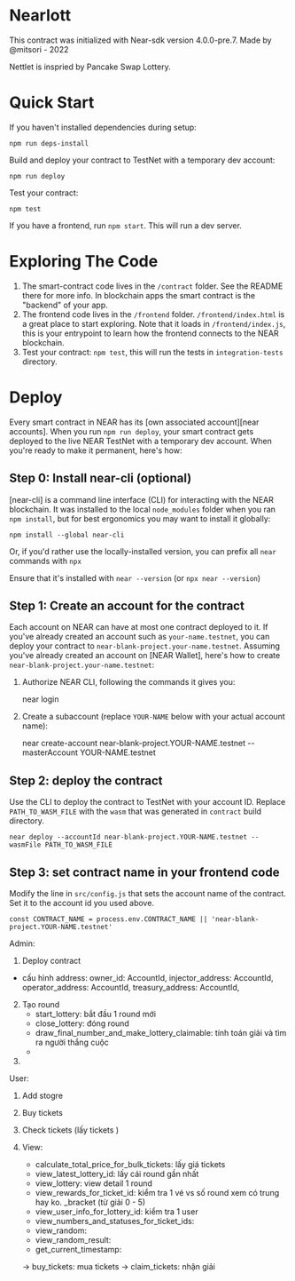 # Nearlott

This contract was initialized with Near-sdk version 4.0.0-pre.7. Made by @mitsori - 2022

Nettlet is inspried by Pancake Swap Lottery.

# Quick Start

If you haven't installed dependencies during setup:

    npm run deps-install

Build and deploy your contract to TestNet with a temporary dev account:

    npm run deploy

Test your contract:

    npm test

If you have a frontend, run `npm start`. This will run a dev server.

# Exploring The Code

1. The smart-contract code lives in the `/contract` folder. See the README there for
   more info. In blockchain apps the smart contract is the "backend" of your app.
2. The frontend code lives in the `/frontend` folder. `/frontend/index.html` is a great
   place to start exploring. Note that it loads in `/frontend/index.js`,
   this is your entrypoint to learn how the frontend connects to the NEAR blockchain.
3. Test your contract: `npm test`, this will run the tests in `integration-tests` directory.

# Deploy

Every smart contract in NEAR has its [own associated account][near accounts].
When you run `npm run deploy`, your smart contract gets deployed to the live NEAR TestNet with a temporary dev account.
When you're ready to make it permanent, here's how:

## Step 0: Install near-cli (optional)

[near-cli] is a command line interface (CLI) for interacting with the NEAR blockchain. It was installed to the local `node_modules` folder when you ran `npm install`, but for best ergonomics you may want to install it globally:

    npm install --global near-cli

Or, if you'd rather use the locally-installed version, you can prefix all `near` commands with `npx`

Ensure that it's installed with `near --version` (or `npx near --version`)

## Step 1: Create an account for the contract

Each account on NEAR can have at most one contract deployed to it. If you've already created an account such as `your-name.testnet`, you can deploy your contract to `near-blank-project.your-name.testnet`. Assuming you've already created an account on [NEAR Wallet], here's how to create `near-blank-project.your-name.testnet`:

1. Authorize NEAR CLI, following the commands it gives you:

   near login

2. Create a subaccount (replace `YOUR-NAME` below with your actual account name):

   near create-account near-blank-project.YOUR-NAME.testnet --masterAccount YOUR-NAME.testnet

## Step 2: deploy the contract

Use the CLI to deploy the contract to TestNet with your account ID.
Replace `PATH_TO_WASM_FILE` with the `wasm` that was generated in `contract` build directory.

    near deploy --accountId near-blank-project.YOUR-NAME.testnet --wasmFile PATH_TO_WASM_FILE

## Step 3: set contract name in your frontend code

Modify the line in `src/config.js` that sets the account name of the contract. Set it to the account id you used above.

    const CONTRACT_NAME = process.env.CONTRACT_NAME || 'near-blank-project.YOUR-NAME.testnet'



Admin:
1. Deploy contract
 - cấu hình address: 
    owner_id: AccountId,
    injector_address: AccountId,
    operator_address: AccountId,
    treasury_address: AccountId,
2. Tạo round
    - start_lottery: bắt đầu 1 round mới
    - close_lottery: đóng round
    - draw_final_number_and_make_lottery_claimable: tính toán giải và tìm ra người thắng cuộc
    - 
3. 


User:
1. Add stogre 
2. Buy tickets
3. Check tickets (lấy tickets )
4. View:
    - calculate_total_price_for_bulk_tickets: lấy giá tickets
    - view_latest_lottery_id: lấy cái round gần nhất
    - view_lottery: view detail 1 round
    - view_rewards_for_ticket_id: kiểm tra 1 vé vs số round xem có trung hay ko. _bracket (từ giải 0 -  5)
    - view_user_info_for_lottery_id: kiểm tra 1 user 
    - view_numbers_and_statuses_for_ticket_ids: 
    - view_random: 
    - view_random_result: 
    - get_current_timestamp: 
    
    -> buy_tickets: mua tickets
    -> claim_tickets: nhận giải